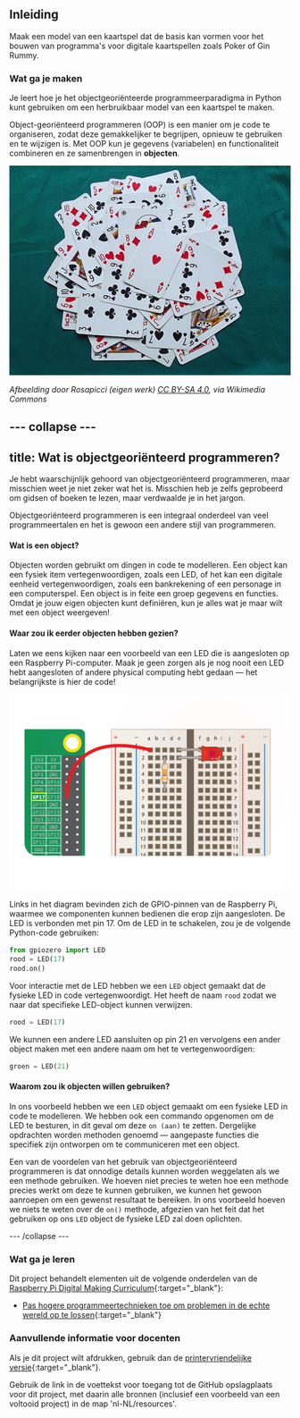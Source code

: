 ## Inleiding

Maak een model van een kaartspel dat de basis kan vormen voor het bouwen van programma's voor digitale kaartspellen zoals Poker of Gin Rummy.

### Wat ga je maken

Je leert hoe je het objectgeoriënteerde programmeerparadigma in Python kunt gebruiken om een herbruikbaar model van een kaartspel te maken.

Object-georiënteerd programmeren (OOP) is een manier om je code te organiseren, zodat deze gemakkelijker te begrijpen, opnieuw te gebruiken en te wijzigen is. Met OOP kun je gegevens (variabelen) en functionaliteit combineren en ze samenbrengen in **objecten**.

![Kaarten](images/cards.jpg)

_Afbeelding door Rosapicci (eigen werk) [CC BY-SA 4.0](https://creativecommons.org/licenses/by-sa/4.0), via Wikimedia Commons_

--- collapse ---
---
title: Wat is objectgeoriënteerd programmeren?
---

Je hebt waarschijnlijk gehoord van objectgeoriënteerd programmeren, maar misschien weet je niet zeker wat het is. Misschien heb je zelfs geprobeerd om gidsen of boeken te lezen, maar verdwaalde je in het jargon.

Objectgeoriënteerd programmeren is een integraal onderdeel van veel programmeertalen en het is gewoon een andere stijl van programmeren.

#### Wat is een object?

Objecten worden gebruikt om dingen in code te modelleren. Een object kan een fysiek item vertegenwoordigen, zoals een LED, of het kan een digitale eenheid vertegenwoordigen, zoals een bankrekening of een personage in een computerspel. Een object is in feite een groep gegevens en functies. Omdat je jouw eigen objecten kunt definiëren, kun je alles wat je maar wilt met een object weergeven!

#### Waar zou ik eerder objecten hebben gezien?

Laten we eens kijken naar een voorbeeld van een LED die is aangesloten op een Raspberry Pi-computer. Maak je geen zorgen als je nog nooit een LED hebt aangesloten of andere physical computing hebt gedaan — het belangrijkste is hier de code!

![led verbonden met pin 17](images/LED-GP17.gif)

Links in het diagram bevinden zich de GPIO-pinnen van de Raspberry Pi, waarmee we componenten kunnen bedienen die erop zijn aangesloten. De LED is verbonden met pin 17. Om de LED in te schakelen, zou je de volgende Python-code gebruiken:

```python
from gpiozero import LED
rood = LED(17)           
rood.on()
```

Voor interactie met de LED hebben we een `LED` object gemaakt dat de fysieke LED in code vertegenwoordigt. Het heeft de naam `rood` zodat we naar dat specifieke LED-object kunnen verwijzen.

```python
rood = LED(17)
```

We kunnen een andere LED aansluiten op pin 21 en vervolgens een ander object maken met een andere naam om het te vertegenwoordigen:

```python
groen = LED(21)
```

#### Waarom zou ik objecten willen gebruiken?

In ons voorbeeld hebben we een `LED` object gemaakt om een fysieke LED in code te modelleren. We hebben ook een commando opgenomen om de LED te besturen, in dit geval om deze `on (aan)` te zetten. Dergelijke opdrachten worden methoden genoemd — aangepaste functies die specifiek zijn ontworpen om te communiceren met een object.

Een van de voordelen van het gebruik van objectgeoriënteerd programmeren is dat onnodige details kunnen worden weggelaten als we een methode gebruiken. We hoeven niet precies te weten hoe een methode precies werkt om deze te kunnen gebruiken, we kunnen het gewoon aanroepen om een gewenst resultaat te bereiken. In ons voorbeeld hoeven we niets te weten over de `on()` methode, afgezien van het feit dat het gebruiken op ons `LED` object de fysieke LED zal doen oplichten.

--- /collapse ---

### Wat ga je leren

Dit project behandelt elementen uit de volgende onderdelen van de [Raspberry Pi Digital Making Curriculum](http://rpf.io/curriculum){:target="_blank"}:

+ [Pas hogere programmeertechnieken toe om problemen in de echte wereld op te lossen](https://curriculum.raspberrypi.org/programming/maker/){:target="_blank"}

### Aanvullende informatie voor docenten

Als je dit project wilt afdrukken, gebruik dan de [printervriendelijke versie](https://projects.raspberrypi.org/en/projects/deck-of-cards/print){:target="_blank"}.

Gebruik de link in de voettekst voor toegang tot de GitHub opslagplaats voor dit project, met daarin alle bronnen (inclusief een voorbeeld van een voltooid project) in de map 'nl-NL/resources'.
